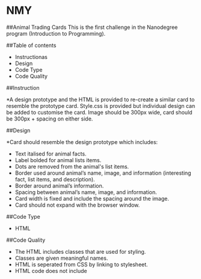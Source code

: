 # NMY

##Animal Trading Cards
This is the first challenge in the Nanodegree program
(Introduction to Programming).

##Table of contents

- Instructionas
- Design
- Code Type
- Code Quality

##Instruction

*A design prototype and the HTML is provided to re-create
a similar card to resemble the prototype card. Style.css
is provided but individual design can be added to customise the
card. Image should be 300px wide, card should be 300px + spacing on either side.

##Design

*Card should resemble the design prototype which includes: 

- Text italised for animal facts.
- Label bolded for animal lists items.
- Dots are removed from the animal's list items.	
- Border used around animal’s name, image, and information (interesting fact, list items, and description). 
- Border around animal’s information.
- Spacing between animal’s name, image, and information.
- Card width is fixed and include the spacing around the image. 
- Card should not expand with the browser window.

##Code Type

- HTML

##Code Quality

- The HTML includes classes that are used for styling.
- Classes are given meaningful names.
- HTML is seperated from CSS by linking to stylesheet.
- HTML code does not include <style> elements or style attributes in the body.
  
**Code is written to be easily readable**

**See also:**(https://review.udacity.com/#!/reviews/240658)

##Adventure_game

*Project is an old adventure game where:

_ Prints describes what is happening to the player.
- The player is able to make a choice.
- The choice describe what the player will do next.
- The choice also determines whether the player will be defeated or victorious. 
- A valid input entered by the player else the next action will not
be displayed until a valid input is provided.
- The game is playable with different scenario for the player depending on his choice.
- Provides functions to describe what happen in each scenario.
- The use of random module (random.choice) came into play to set the creatures
the player encounter.
- The player is able to declare if he wants to play again or not.
- Pycodestyle is used to check whether the code has any issue.

##Code type

- Python

##Code quality

- The code is printed to the console for the player to see.
- The time.sleep function is used to create delays between messages so that they are not all printed at once.
- The random.choice function is used to influence the game so that each game is different in some way.
- The input function is used to ask the player what they would like to do.
- The player's choices affect what happens in the game, including:

* whether player wins or loses
* Whether to restart or exit after the game is over

- If the player enters a choice that is not valid, the game gives them the chance to retry until a valid option is provided_ 
- The game does not crash and does not treat invalid input as a valid choice
- The code includes at least four function definitions that are used to improve the code in some way, such as by:

Reducing repetition
Reducing complexity
Improving the readability or organization of the code

- Each function has a single purpose and a name that describes that purpose.
- The pycodestyle tool reports zero errors and zero warnings.
- The program is a playable game, and runs from start to finish without crashing or displaying errors.

**See also:** (https://review.udacity.com/#!/reviews/2481851)


##Pixel Art Maker

*Pixel art maker is a grid of squares representing design, with colors added to those squares to create a digital masterpiece

##Table of contents

- Instruction
- Code type
- Code quality
- Skills needed

##Instructions

- Starter code, including HTML and CSS, is provided to build the application. 
- Write JavaScript code that lets the user create a grid of squares representing their design.
- Color added to each square to create a master piece.
**Note: You do not need to edit the HTML and CSS files to make your project work (but you can if you want to)**

###The user should be able to:

- Dynamically set the size of the table as an _N_ by _M_ grid.
- Choose a color.
- Click a cell in the grid to fill that cell with the chosen color
- Implement the makeGrid() function, that dynamically creates a grid that the user can interact with.

##Code type

- JavaScript 
- jquery
- HTML
- CSS

##Code quality

- The script.js file is properly linked to the HTML file. 
- Loading the HTML file shows the correct functionality for the application.
- Code is correctly indented. 
- Uses descriptive variable names for long-lived variables, and has descriptive comments.
- The Developer Tools console tab is opened, to show the created grid and some squares in it were colored. 
- No error message is displayed.

##Skills needed

###Adopted Front-end programming skills which includes:

- Defining variables 
- Accessing the DOM using methods of the document object
- Declaring functions and attaching them to DOM objects as event listeners
- Writing nested loops and using loop variables

**See also:** (https://review.udacity.com/#!/reviews/2484921)
